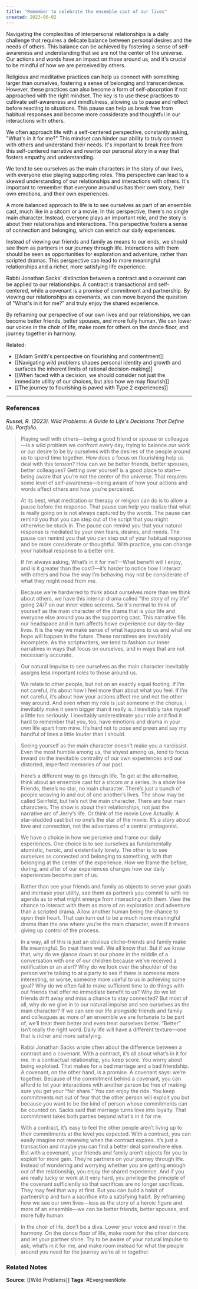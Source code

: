 ```yaml
---
title: "Remember to celebrate the ensemble cast of our lives"
created: 2023-06-02
---
```


Navigating the complexities of interpersonal relationships is a daily challenge that requires a delicate balance between personal desires and the needs of others. This balance can be achieved by fostering a sense of self-awareness and understanding that we are not the center of the universe. Our actions and words have an impact on those around us, and it's crucial to be mindful of how we are perceived by others.

Religious and meditative practices can help us connect with something larger than ourselves, fostering a sense of belonging and transcendence. However, these practices can also become a form of self-absorption if not approached with the right mindset. The key is to use these practices to cultivate self-awareness and mindfulness, allowing us to pause and reflect before reacting to situations. This pause can help us break free from habitual responses and become more considerate and thoughtful in our interactions with others.

We often approach life with a self-centered perspective, constantly asking, "What's in it for me?" This mindset can hinder our ability to truly connect with others and understand their needs. It's important to break free from this self-centered narrative and rewrite our personal story in a way that fosters empathy and understanding.

We tend to see ourselves as the main characters in the story of our lives, with everyone else playing supporting roles. This perspective can lead to a skewed understanding of our relationships and interactions with others. It's important to remember that everyone around us has their own story, their own emotions, and their own experiences.

A more balanced approach to life is to see ourselves as part of an ensemble cast, much like in a sitcom or a movie. In this perspective, there's no single main character. Instead, everyone plays an important role, and the story is about their relationships and interactions. This perspective fosters a sense of connection and belonging, which can enrich our daily experiences.

Instead of viewing our friends and family as means to our ends, we should see them as partners in our journey through life. Interactions with them should be seen as opportunities for exploration and adventure, rather than scripted dramas. This perspective can lead to more meaningful relationships and a richer, more satisfying life experience.

Rabbi Jonathan Sacks' distinction between a contract and a covenant can be applied to our relationships. A contract is transactional and self-centered, while a covenant is a promise of commitment and partnership. By viewing our relationships as covenants, we can move beyond the question of "What's in it for me?" and truly enjoy the shared experience.

By reframing our perspective of our own lives and our relationships, we can become better friends, better spouses, and more fully human. We can lower our voices in the choir of life, make room for others on the dance floor, and journey together in harmony.

Related:
- [[Adam Smith's perspective on flourishing and contentment]]
- [[Navigating wild problems shapes personal identity and growth and surfaces the inherent limits of rational decision-making]]
- [[When faced with a decision, we should consider not just the immediate utility of our choices, but also how we may flourish]]
- [[The journey to flourishing is paved with Type 2 experiences]]

--- 
### References

*Russel, R. (2023). Wild Problems: A Guide to Life's Decisions That Define Us. Portfolio.*

>  Playing well with others—being a good friend or spouse or colleague—is a wild problem we confront every day, trying to balance our work or our desire to be by ourselves with the desires of the people around us to spend time together. How does a focus on flourishing help us deal with this tension? How can we be better friends, better spouses, better colleagues? Getting over yourself is a good place to start—being aware that you’re not the center of the universe. That requires some level of self-awareness—being aware of how your actions and words affect others and how you’re perceived. 

>  At its best, what meditation or therapy or religion can do is to allow a pause before the response. That pause can help you realize that what is really going on is not always captured by the words. The pause can remind you that you can step out of the script that you might otherwise be stuck in. The pause can remind you that your natural response is mediated by your own fears, desires, and needs. The pause can remind you that you can step out of your habitual response and be more considerate or thoughtful. With practice, you can change your habitual response to a better one. 

> If I’m always asking, What’s in it for me?—What benefit will I enjoy, and is it greater than the cost?—it’s harder to notice how I interact with others and how the way I’m behaving may not be considerate of what they might need from me.

> Because we're hardwired to think about ourselves more than we think about others, we have this internal drama called "the story of my life" going 24/7 on our inner video screens. So it's normal to think of yourself as the main character of the drama that is your life and everyone else around you as the supporting cast. This narrative fills our headspace and in turn affects howe experience our day-to-day lives. It is the way we make sense of what happens to us and what we hope will happen in the future. These narratives are inevitably incomplete. As the scriptwriters, we tend to fashion our inner narratives in ways that focus on ourselves, and in ways that are not necessarily accurate.

>  Our natural impulse to see ourselves as the main character inevitably assigns less important roles to those around us. 

> We relate to other people, but not on an exactly equal footing. If I’m not careful, it’s about how I feel more than about what you feel. If I’m not careful, it’s about how your actions affect me and not the other way around. And even when my role is just someone in the chorus, I inevitably make it seem bigger than it really is. I inevitably take myself a little too seriously. I inevitably underestimate your role and find it hard to remember that you, too, have emotions and drama in your own life apart from mine. It’s hard not to pose and preen and say my handful of lines a little louder than I should.

> Seeing yourself as the main character doesn't make you a narcissist. Even the most humble among us, the shyest among us, tend to focus inward on the inevitable centrality of our own experiences and our distorted, imperfect memories of our past.

> Here’s a different way to go through life. To get at the alternative, think about an ensemble cast for a sitcom or a series. In a show like Friends, there’s no star, no main character. There’s just a bunch of people weaving in and out of one another’s lives. The show may be called Seinfeld, but he’s not the main character. There are four main characters. The show is about their relationships, not just the narrative arc of Jerry’s life. Or think of the movie Love Actually. A star-studded cast but no one’s the star of the movie. It’s a story about love and connection, not the adventures of a central protagonist.

>  We have a choice in how we perceive and frame our daily experiences. One choice is to see ourselves as fundamentally atomistic, heroic, and existentially lonely. The other is to see ourselves as connected and belonging to something, with that belonging at the center of the experience. How we frame the before, during, and after of our experiences changes how our daily experiences become part of us.

> Rather than see your friends and family as objects to serve your goals and increase your utility, see them as partners you commit to with no agenda as to what might emerge from interacting with them. View the chance to interact with them as more of an exploration and adventure than a scripted drama. Allow another human being the chance to open their heart. That can turn out to be a much more meaningful drama than the one where you’re the main character, even if it means giving up control of the process.

> In a way, all of this is just an obvious cliche–friends and family make life meaningful. So treat them well. We all know that. But if we know that, why do we glance down at our phone in the middle of a conversation with one of our children because we've received a notification or an alert? Why do we look over the shoulder of the person we're talking to at a party to see if there is someone more interesting, or worse, someone more useful to us in achieving some goal? Why do we often fail to make sufficient time to do things with out friends that offer no immediate benefit to us? Why do we let friends drift away and miss a chance to stay connected? But most of all, why do we give in to our natural impulse and see ourselves as the main character? If we can see our life alongside friends and family and colleagues as more of an ensemble we are fortunate to be part of, we’ll treat them better and even treat ourselves better. “Better” isn’t really the right word. Daily life will have a different texture—one that is richer and more satisfying.

> Rabbi Jonathan Sacks wrote often about the difference between a contract and a covenant. With a contract, it’s all about what’s in it for me. In a contractual relationship, you keep score. You worry about being exploited. That makes for a bad marriage and a bad friendship. A covenant, on the other hand, is a promise. A covenant says: we’re together. Because of the commitment behind a covenant, you can afford to let your interactions with another person be free of making sure you get your “fair share.” You can enjoy the ride. You keep commitments not out of fear that the other person will exploit you but because you want to be the kind of person whose commitments can be counted on. Sacks said that marriage turns love into loyalty. That commitment takes both parties beyond what's in it for me.
>  
>  With a contract, it’s easy to feel the other people aren’t living up to their commitments at the level you expected. With a contract, you can easily imagine not renewing when the contract expires. It’s just a transaction and maybe you can find a better deal somewhere else. But with a covenant, your friends and family aren’t objects for you to exploit for more gain. They’re partners on your journey through life. Instead of wondering and worrying whether you are getting enough out of the relationship, you enjoy the shared experience. And if you are really lucky or work at it very hard, you privilege the principle of the covenant sufficiently so that sacrifices are no longer sacrifices. They may feel that way at first. But you can build a habit of partnership and turn a sacrifice into a satisfying habit. By reframing how we see our own lives—less as the story of a heroic figure and more of an ensemble—we can be better friends, better spouses, and more fully human.

> In the choir of life, don’t be a diva. Lower your voice and revel in the harmony. On the dance floor of life, make room for the other dancers and let your partner shine. Try to be aware of your natural impulse to ask, what’s in it for me, and make room instead for what the people around you need for the journey we’re all in together.

### Related Notes
**Source**: [[Wild Problems]]
**Tags**: #EvergreenNote
